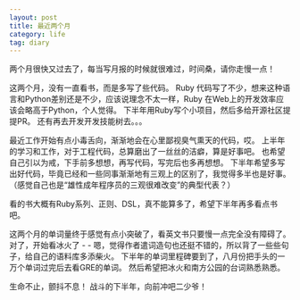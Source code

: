 ```yaml
---
layout: post
title: 最近两个月
category: life
tag: diary
---
```



两个月很快又过去了，每当写月报的时候就很难过，时间桑，请你走慢一点！

这两个月，没有一直看书，而是多写了些代码。
Ruby 代码写了不少，想来这种语言和Python差别还是不少，应该说理念不太一样，Ruby 在Web上的开发效率应该会略高于Python，个人觉得。
下半年用Ruby写个小项目，然后多给开源社区提提PR。
还有再去开发开发技能树去。。。

最近工作开始有点小毒舌向，渐渐地会在心里鄙视臭气熏天的代码，哎。
上半年的学习和工作，对于工程代码，总算磨出了一丝丝的洁癖，算是好事吧。
也希望自己引以为戒，下手前多想想，再写代码，写完后也多再想想。
下半年希望多写出好代码，毕竟已经和一些同事渐渐地有三观上的区别了，我觉得多半也是好事。
（感觉自己也是“雄性成年程序员的三观很难改变”的典型代表？）

看的书大概有Ruby系列、正则、DSL，真不能算多了，希望下半年再多看点书吧。

这两个月的单词量终于感觉有点小突破了，看英文书只要慢一点完全没有障碍了。
对了，开始看冰火了 - - 嗯，觉得作者遣词造句也还挺不错的，所以背了一些些句子，给自己的语料库多添柴火。
下半年的单词里程碑要到了，八月份把手头的一万个单词过完后去看GRE的单词。
然后希望把冰火和南方公园的台词熟悉熟悉。

生命不止，颤抖不息！
战斗的下半年，向前冲吧二少爷！
